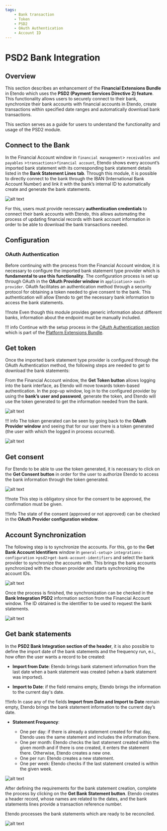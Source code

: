 ```yaml
---
tags: 
    - Bank transaction
    - Token
    - PSD2
    - OAuth Authentication
    - Account ID
---
```


# PSD2 Bank Integration

## Overview

This section describes an enhancement of the **Financial Extensions Bundle** in Etendo which uses the **PSD2 (Payment Services Directive 2) feature**. This functionality allows users to securely connect to their bank, synchronize their bank accounts with financial accounts in Etendo, create transactions within specified date ranges and automatically download bank transactions. 

This section serves as a guide for users to understand the functionality and usage of the PSD2 module.

## Connect to the Bank

In the Financial Account window in `financial management`> `receivables and payables` >`transactions`>`financial account`, Etendo shows every account’s imported bank statement with its corresponding bank statement details listed in the **Bank Statement Lines tab**. Through this module, it is possible to directly connect to the bank through the IBAN (International Bank Account Number) and link it with the bank’s internal ID to automatically create and generate the bank statements. 


![alt text](../../../../../assets/user-guide/etendo-classic/optional-features/bundles/financial-extensions/psd2-bank-integration-0.png)

For this, users must provide necessary **authentication credentials** to connect their bank accounts with Etendo, this allows automating the process of updating financial records with bank account information in order to be able to download the bank transactions needed. 

## Configuration
### OAuth Authentication

Before continuing with the process from the Financial Account window, it is necessary to configure the imported bank statement type provider which is **fundamental to use this functionality**. The configuration process is set up through OAuth in the **OAuth Provider window** in `application`> `oauth-provider`. OAuth facilitates an authentication method through a security protocol for obtaining a token needed to give consent to the bank. This authentication will allow Etendo to get the necessary bank information to access the bank statements.

!!!note
        Even though this module provides generic information about different banks, information about the endpoint must be manually included.


!!! info
        Continue with the setup process in the [OAuth Authentication section](../platform-extensions/oauth-authentication.md) which is part of the [Platform Extensions Bundle](../platform-extensions/overview.md).  
 

## Get token

Once the imported bank statement type provider is configured through the OAuth Authentication method, the following steps are needed to get to download the bank statements: 

From the Financial Account window, the **Get Token button** allows logging into the bank interface, as Etendo will move towards token-based authentication. In the pop-up window, log in to the configured provider by using the **bank’s user and password**, generate the token, and Etendo will use the token generated to get the information needed from the bank. 

![alt text](../../../../../assets/user-guide/etendo-classic/optional-features/bundles/financial-extensions/psd2-bank-integration-1.png)


!!! info
    The token generated can be seen by going back to the **OAuth Provider window** and seeing that for our user there is a token generated (the user with which the logged in process occurred).

![alt text](../../../../../assets/user-guide/etendo-classic/optional-features/bundles/financial-extensions/psd2-bank-integration-2.png)


## Get consent

For Etendo to be able to use the token generated, it is necessary to click on the **Get Consent button** in order for the user to authorize Etendo to access the bank information through the token generated.

![alt text](../../../../../assets/user-guide/etendo-classic/optional-features/bundles/financial-extensions/psd2-bank-integration-3.png)

!!!note
        This step is obligatory since for the consent to be approved, the confirmation must be given.  

!!!info
        The state of the consent (approved or not approved) can be checked in the **OAuth Provider configuration window**. 

## Account Synchronization

The following step is to synchronize the accounts. For this, go to the **Get Bank Account Identifiers** window in `general-setup`> `integrations-configuration` >`psd2`>`get-bank-account-identifiers` and select the bank provider to synchronize the accounts with. This brings the bank accounts synchronized with the chosen provider and starts synchronizing the account IDs. 

![alt text](../../../../../assets/user-guide/etendo-classic/optional-features/bundles/financial-extensions/psd2-bank-integration-4.png)

Once the process is finished, the synchronization can be checked in the **Bank Integration PSD2** information section from the Financial Account window. The ID obtained is the identifier to be used to request the bank statements. 

![alt text](../../../../../assets/user-guide/etendo-classic/optional-features/bundles/financial-extensions/psd2-bank-integration-5.png)

## Get bank statements

In the **PSD2 Bank Integration section of the header**, it is also possible to define the import date of the bank statements and the frequency run, e.i., how often the user wants a record to be created: 

- **Import from Date**: Etendo brings bank statement information from the last date when a bank statement was created (when a bank statement was imported). 

- **Import to Date**: if the field remains empty, Etendo brings the information to the current day's date.

!!!info
        In case any of the fields **Import from Date and Import to Date** remain empty, Etendo brings the bank statement information to the current day’s date. 

- **Statement Frequency**: 

    - One per day: if there is already a statement created for that day,  Etendo uses the same statement and includes the information there.
    - One per month: Etendo checks the last statement created within the given month and if there is one created, it enters the statement there. Otherwise, Etendo creates a new one. 
    - One per run: Etendo creates a new statement.
    - One per week: Etendo checks if the last statement created is within the given week.

![alt text](../../../../../assets/user-guide/etendo-classic/optional-features/bundles/financial-extensions/psd2-bank-integration-6.png)

After defining the requirements for the bank statement creation, complete the process by clicking on the **Get Bank Statement button**. Etendo creates a header record, whose names are related to the dates, and the bank statements lines provide a transaction reference number. 

Etendo processes the bank statements which are ready to be reconciled. 

![alt text](../../../../../assets/user-guide/etendo-classic/optional-features/bundles/financial-extensions/psd2-bank-integration-7.png)

